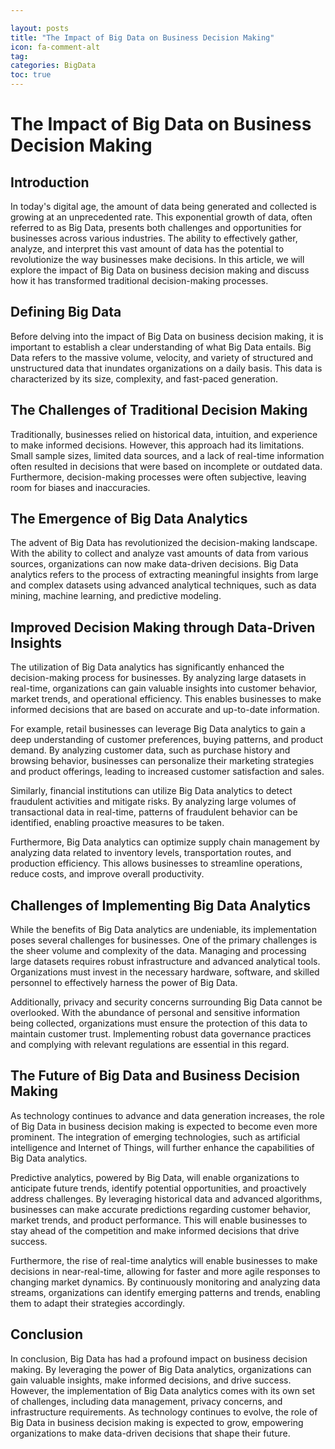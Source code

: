 ```yaml
---

layout: posts
title: "The Impact of Big Data on Business Decision Making"
icon: fa-comment-alt
tag:      
categories: BigData
toc: true
---
```




# The Impact of Big Data on Business Decision Making

## Introduction

In today's digital age, the amount of data being generated and collected is growing at an unprecedented rate. This exponential growth of data, often referred to as Big Data, presents both challenges and opportunities for businesses across various industries. The ability to effectively gather, analyze, and interpret this vast amount of data has the potential to revolutionize the way businesses make decisions. In this article, we will explore the impact of Big Data on business decision making and discuss how it has transformed traditional decision-making processes.

## Defining Big Data

Before delving into the impact of Big Data on business decision making, it is important to establish a clear understanding of what Big Data entails. Big Data refers to the massive volume, velocity, and variety of structured and unstructured data that inundates organizations on a daily basis. This data is characterized by its size, complexity, and fast-paced generation.

## The Challenges of Traditional Decision Making

Traditionally, businesses relied on historical data, intuition, and experience to make informed decisions. However, this approach had its limitations. Small sample sizes, limited data sources, and a lack of real-time information often resulted in decisions that were based on incomplete or outdated data. Furthermore, decision-making processes were often subjective, leaving room for biases and inaccuracies.

## The Emergence of Big Data Analytics

The advent of Big Data has revolutionized the decision-making landscape. With the ability to collect and analyze vast amounts of data from various sources, organizations can now make data-driven decisions. Big Data analytics refers to the process of extracting meaningful insights from large and complex datasets using advanced analytical techniques, such as data mining, machine learning, and predictive modeling.

## Improved Decision Making through Data-Driven Insights

The utilization of Big Data analytics has significantly enhanced the decision-making process for businesses. By analyzing large datasets in real-time, organizations can gain valuable insights into customer behavior, market trends, and operational efficiency. This enables businesses to make informed decisions that are based on accurate and up-to-date information.

For example, retail businesses can leverage Big Data analytics to gain a deep understanding of customer preferences, buying patterns, and product demand. By analyzing customer data, such as purchase history and browsing behavior, businesses can personalize their marketing strategies and product offerings, leading to increased customer satisfaction and sales.

Similarly, financial institutions can utilize Big Data analytics to detect fraudulent activities and mitigate risks. By analyzing large volumes of transactional data in real-time, patterns of fraudulent behavior can be identified, enabling proactive measures to be taken.

Furthermore, Big Data analytics can optimize supply chain management by analyzing data related to inventory levels, transportation routes, and production efficiency. This allows businesses to streamline operations, reduce costs, and improve overall productivity.

## Challenges of Implementing Big Data Analytics

While the benefits of Big Data analytics are undeniable, its implementation poses several challenges for businesses. One of the primary challenges is the sheer volume and complexity of the data. Managing and processing large datasets requires robust infrastructure and advanced analytical tools. Organizations must invest in the necessary hardware, software, and skilled personnel to effectively harness the power of Big Data.

Additionally, privacy and security concerns surrounding Big Data cannot be overlooked. With the abundance of personal and sensitive information being collected, organizations must ensure the protection of this data to maintain customer trust. Implementing robust data governance practices and complying with relevant regulations are essential in this regard.

## The Future of Big Data and Business Decision Making

As technology continues to advance and data generation increases, the role of Big Data in business decision making is expected to become even more prominent. The integration of emerging technologies, such as artificial intelligence and Internet of Things, will further enhance the capabilities of Big Data analytics.

Predictive analytics, powered by Big Data, will enable organizations to anticipate future trends, identify potential opportunities, and proactively address challenges. By leveraging historical data and advanced algorithms, businesses can make accurate predictions regarding customer behavior, market trends, and product performance. This will enable businesses to stay ahead of the competition and make informed decisions that drive success.

Furthermore, the rise of real-time analytics will enable businesses to make decisions in near-real-time, allowing for faster and more agile responses to changing market dynamics. By continuously monitoring and analyzing data streams, organizations can identify emerging patterns and trends, enabling them to adapt their strategies accordingly.

## Conclusion

In conclusion, Big Data has had a profound impact on business decision making. By leveraging the power of Big Data analytics, organizations can gain valuable insights, make informed decisions, and drive success. However, the implementation of Big Data analytics comes with its own set of challenges, including data management, privacy concerns, and infrastructure requirements. As technology continues to evolve, the role of Big Data in business decision making is expected to grow, empowering organizations to make data-driven decisions that shape their future.